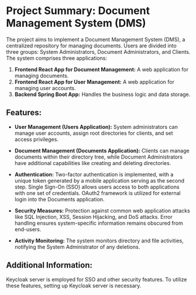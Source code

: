 # Project Summary: Document Management System (DMS)

The project aims to implement a Document Management System (DMS), a centralized repository for managing documents. Users are divided into three groups: System Administrators, Document Administrators, and Clients. The system comprises three applications:

1. **Frontend React App for Document Management:** A web application for managing documents.
2. **Frontend React App for User Management:** A web application for managing user accounts.
3. **Backend Spring Boot App:** Handles the business logic and data storage.

## Features:

- **User Management (Users Application):** System administrators can manage user accounts, assign root directories for clients, and set access privileges.

- **Document Management (Documents Application):** Clients can manage documents within their directory tree, while Document Administrators have additional capabilities like creating and deleting directories.

- **Authentication:** Two-factor authentication is implemented, with a unique token generated by a mobile application serving as the second step. Single Sign-On (SSO) allows users access to both applications with one set of credentials. OAuth2 framework is utilized for external login into the Documents application.

- **Security Measures:** Protection against common web application attacks like SQL Injection, XSS, Session Hijacking, and DoS attacks. Error handling ensures system-specific information remains obscured from end-users.

- **Activity Monitoring:** The system monitors directory and file activities, notifying the System Administrator of any deletions.

## Additional Information:

Keycloak server is employed for SSO and other security features. To utilize these features, setting up Keycloak server is necessary.
